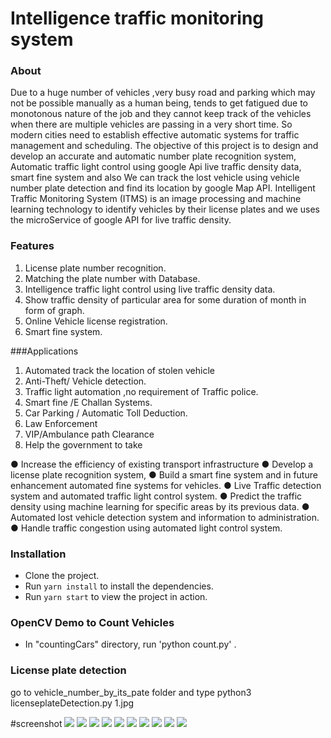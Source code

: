 # Intelligence traffic monitoring system

### About
Due to a huge number of vehicles ,very busy road and parking which may not be possible manually as a
human being, tends to get fatigued due to monotonous nature of the job and they cannot keep track of the
vehicles when there are multiple vehicles are passing in a very short time. So modern cities need to
establish effective automatic systems for traffic management and scheduling.
The objective of this project is to design and develop an accurate and automatic number plate
recognition system, Automatic traffic light control using google Api live traffic density data, smart fine
system and also We can track the lost vehicle using vehicle number plate detection and find its
location by google Map API.
Intelligent Traffic Monitoring System (ITMS) is an image processing and machine learning technology to
identify vehicles by their license plates and we uses the microService of google API for live traffic density.

### Features
1. License plate number recognition.
2. Matching the plate number with Database.
3. Intelligence traffic light control using live traffic density data.
4. Show traffic density of particular area for some duration of month in form of graph.
5. Online Vehicle license registration.
6. Smart fine system.

###Applications
1. Automated track the location of stolen vehicle
2. Anti-Theft/ Vehicle detection.
3. Traffic light automation ,no requirement of Traffic police.
4. Smart fine /E Challan Systems.
5. Car Parking / Automatic Toll Deduction.
6. Law Enforcement
7. VIP/Ambulance path Clearance
8. Help the government to take

● Increase the efficiency of existing transport infrastructure
● Develop a license plate recognition system,
● Build a smart fine system and in future enhancement automated fine systems for vehicles.
● Live Traffic detection system and automated traffic light control system.
● Predict the traffic density using machine learning for specific areas by its previous data.
● Automated lost vehicle detection system and information to administration.
● Handle traffic congestion using automated light control system.

### Installation
* Clone the project.
* Run `yarn install` to install the dependencies.
* Run `yarn start` to view the project in action.


### OpenCV Demo to Count Vehicles
* In "countingCars" directory, run 'python count.py' .

### License plate detection
go to vehicle_number_by_its_pate folder and type python3 licenseplateDetection.py 1.jpg

#screenshot
<img src="./screenshot/IMG_20200901_103735.jpg">
<img src="./screenshot/IMG_20200901_103751.jpg">
<img src="./screenshot/IMG_20200901_103811.jpg">
<img src="./screenshot/IMG_20200901_103826.jpg">
<img src="./screenshot/IMG_20200901_103844.jpg">
<img src="./screenshot/IMG_20200901_103906.jpg">
<img src="./screenshot/IMG_20200901_103943.jpg">
<img src="./screenshot/IMG_20200901_104003.jpg">
<img src="./screenshot/IMG_20200901_104044.jpg">
<img src="./screenshot/IMG_20200902_032314.jpg">
